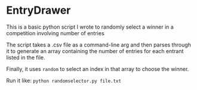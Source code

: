 # EntryDrawer
This is a basic python script I wrote to randomly select a winner in a competition involving number of entries

The script takes a .csv file as a command-line arg and then parses through it to generate an array containing the number of entries for each entrant listed in the file.

Finally, it uses `random` to select an index in that array to choose the winner.

Run it like:
`python randomselector.py file.txt`

